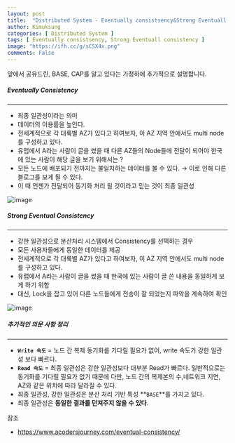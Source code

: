 ```yaml
---
layout: post
title:  "Distributed System - Eventually consistsency&Strong Eventuall consistency"
author: Kimuksung
categories: [ Distributed System ]
tags: [ Eventually consistsency, Strong Eventuall consistency ]
image: "https://ifh.cc/g/sCSX4x.png"
comments: False
---
```


앞에서 공유드린, BASE, CAP를 알고 있다는 가정하에 추가적으로 설명합니다.

##### Eventually Consistency
---
- 최종 일관성이라는 의미
- 데이터의 이용률을 높인다.
- 전세계적으로 각 대륙별 AZ가 있다고 하여보자, 이 AZ 지역 안에서도 multi node를 구성하고 있다.
- 유럽에서 A라는 사람이 글을 썼을 때 다른 AZ들의 Node들에 전달이 되어야 한국에 있는 사람이 해당 글을 보기 위해서는 ?
- 모든 노드에 배포되기 전까지는 불일치하는 데이터를 볼 수 있다. → 이로 인해 다른 블로그를 보게 될 수 있다.
- 이 때 언젠가 전달되어 동기화 처리 될 것이라고 믿는 것이 최종 일관성

![image](https://ifh.cc/g/15K5vf.jpg)

##### Strong Eventual Consistency
---
- 강한 일관성으로 분산처리 시스템에서 Consistency를 선택하는 경우
- 모든 사용자들에게 동일한 데이터를 제공
- 전세계적으로 각 대륙별 AZ가 있다고 하여보자, 이 AZ 지역 안에서도 multi node를 구성하고 있다.
- 유럽에서 A라는 사람이 글을 썼을 때 한국에 있는 사람이 글 쓴 내용을 동일하게 보게 하기 위함
- 대신, Lock을 잡고 있어 다른 노드들에게 전송이 잘 되었는지 파악을 계속하여 확인

![image](https://ifh.cc/g/KqztQh.jpg)

##### 추가적인 의문 사항 정리
---
- **`Write 속도`** = 노드 간 복제 동기화를 기다릴 필요가 없어, write 속도가 강한 일관성 보다 빠르다.
- **`Read 속도`** = 최종 일관성은 강한 일관성보다 대부분 Read가 빠르다. 일반적으로는 동기화를 기다릴 필요가 없기 때문에 다만, 노드 간의 복제본의 수,네트워크 지연, AZ와 같은 위치에 따라 달라질 수 있다.
- 최종 일관성, 강한 일관성은 분산 처리 기반 특성 **`BASE`**를 가지고 있다.
- 최종 일관성은 **동일한 결과를 던져주지 않을 수 있다**.

참조
- https://www.acodersjourney.com/eventual-consistency/